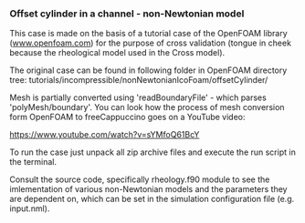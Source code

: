 ### Offset cylinder in a channel - non-Newtonian model

This case is made on the basis of a tutorial case of the OpenFOAM library (www.openfoam.com) for the purpose of cross validation (tongue in cheek because the rheological model used in the Cross model).

The original case can be found in following folder in OpenFOAM directory tree:
tutorials/incompressible/nonNewtonianIcoFoam/offsetCylinder/

Mesh is partially converted using 'readBoundaryFile' - which parses 'polyMesh/boundary'. You can look how the process of mesh conversion form OpenFOAM to freeCappuccino goes on a YouTube video:

https://www.youtube.com/watch?v=sYMfoQ61BcY

To run the case just unpack all zip archive files and execute the run script in the terminal.

Consult the source code, specifically rheology.f90 module to see the imlementation of various non-Newtonian models and the parameters they are dependent on, which can be set in the simulation configuration file (e.g. input.nml).


